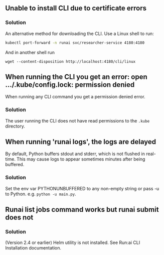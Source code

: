 ## Unable to install CLI due to certificate errors


### Solution

An alternative method for downloading the CLI. Use a Linux shell to run:

``` bash
kubectl port-forward -n runai svc/researcher-service 4180:4180
```

And in another shell run
```
wget --content-disposition http://localhost:4180/cli/linux
```


## When running the CLI you get an error: open .../.kube/config.lock: permission denied

When running any CLI command you get a permission denied error.

### Solution

The user running the CLI does not have read permissions to the `.kube` directory.

## When running 'runai logs', the logs are delayed

By default, Python buffers stdout and stderr, which is not flushed in real-time. This may cause logs to appear sometimes minutes after being buffered.

### Solution

Set the env var PYTHONUNBUFFERED to any non-empty string or pass -u to Python. e.g. `python -u main.py`.

## Runai list jobs command works but runai submit does not

### Solution 

(Version 2.4 or earlier) Helm utility is not installed. See Run:ai CLI Installation documentation. 
